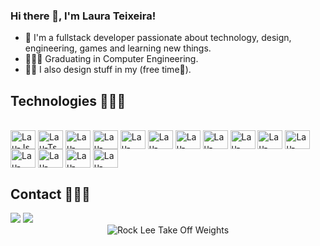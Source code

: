 ### Hi there 👋, I'm Laura Teixeira!

- 🤗 I'm a fullstack developer passionate about technology, design, engineering, games and learning new things.
- 🤚🏻😎 Graduating in Computer Engineering.
- 💅🏻 I also design stuff in my (free time🤔).

## Technologies ☝🏻🤓

<div style="display: inline_block"><br>
  <img align="center" alt="Lau-Js" height="30" width="40" src="https://cdn.jsdelivr.net/gh/devicons/devicon/icons/javascript/javascript-original.svg" />
  <img align="center" alt="Lau-Ts" height="30" width="40" src="https://cdn.jsdelivr.net/gh/devicons/devicon/icons/typescript/typescript-original.svg" />
  <img align="center" alt="Lau-Csharp" height="30" width="40" src="https://cdn.jsdelivr.net/gh/devicons/devicon/icons/csharp/csharp-original.svg" />
  <img align="center" alt="Lau-React" height="30" width="40" src="https://cdn.jsdelivr.net/gh/devicons/devicon/icons/react/react-original.svg" />
  <img align="center" alt="Lau-React" height="30" width="40" src="https://cdn.jsdelivr.net/gh/devicons/devicon/icons/tailwindcss/tailwindcss-original-wordmark.svg" />
  <img align="center" alt="Lau-Node" height="30" width="40"  src="https://cdn.jsdelivr.net/gh/devicons/devicon/icons/nodejs/nodejs-plain.svg" />
  <img align="center" alt="Lau-Mongo" height="30" width="40" src="https://cdn.jsdelivr.net/gh/devicons/devicon/icons/mongodb/mongodb-original.svg" />
  <img align="center" alt="Lau-SQLite" height="30" width="40" src="https://cdn.jsdelivr.net/gh/devicons/devicon/icons/sqlite/sqlite-original.svg" />
  <img align="center" alt="Lau-Postgresql" height="30" width="40" src="https://cdn.jsdelivr.net/gh/devicons/devicon/icons/postgresql/postgresql-original.svg" />
  <img align="center" alt="Lau-Next" height="30" width="40" src="https://cdn.jsdelivr.net/gh/devicons/devicon/icons/nextjs/nextjs-original.svg" />
  <img align="center" alt="Lau-Docker" height="30" width="40" src="https://cdn.jsdelivr.net/gh/devicons/devicon/icons/docker/docker-original.svg" />
  <img align="center" alt="Lau-Redis" height="30" width="40" src="https://cdn.jsdelivr.net/gh/devicons/devicon/icons/redis/redis-original.svg" />
  <img align="center" alt="Lau-Unity" height="30" width="40" src="https://cdn.jsdelivr.net/gh/devicons/devicon/icons/unity/unity-original.svg" />
  <img align="center" alt="Lau-Figma" height="30" width="40" src="https://cdn.jsdelivr.net/gh/devicons/devicon/icons/figma/figma-original.svg" /> 
  <img align="center" alt="Lau-MySQL" height="30" width="40" src="https://cdn.jsdelivr.net/gh/devicons/devicon/icons/mysql/mysql-original.svg" />
</div>

## Contact 🤙🏻🫡

<div>
  <a href = "mailto:laurabteixeira143@gmail.com"><img src="https://img.shields.io/badge/-Gmail-%23333?style=for-the-badge&logo=gmail&logoColor=white" target="_blank"></a>
  <a href="https://instagram.com/lau.tx" target="_blank"><img src="https://img.shields.io/badge/-Instagram-%23E4405F?style=for-the-badge&logo=instagram&logoColor=white" target="_blank"></a>
</div>

<div align="center">
  <img src="https://media1.tenor.com/m/KHFiSxhUNpgAAAAC/rock-lee-anime.gif" alt="Rock Lee Take Off Weights" />
</div>
